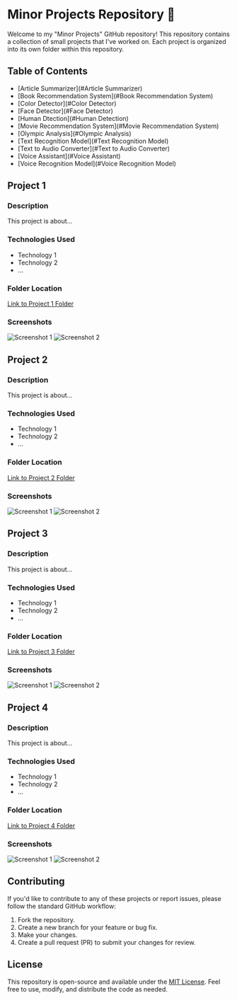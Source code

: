 # Minor Projects Repository 🚀

Welcome to my "Minor Projects" GitHub repository! This repository contains a collection of small projects that I've worked on. Each project is organized into its own folder within this repository.

## Table of Contents

- [Article Summarizer](#Article Summarizer)
- [Book Recommendation System](#Book Recommendation System)
- [Color Detector](#Color Detector)
- [Face Detector](#Face Detector)
- [Human Dtection](#Human Detection)
- [Movie Recommendation System](#Movie Recommendation System)
- [Olympic Analysis](#Olympic Analysis)
- [Text Recognition Model](#Text Recognition Model)
- [Text to Audio Converter](#Text to Audio Converter)
- [Voice Assistant](#Voice Assistant)
- [Voice Recognition Model](#Voice Recognition Model)

## Project 1

### Description

This project is about...

### Technologies Used

- Technology 1
- Technology 2
- ...

### Folder Location

[Link to Project 1 Folder](/project-1/)

### Screenshots

![Screenshot 1](/project-1/screenshots/screenshot1.png)
![Screenshot 2](/project-1/screenshots/screenshot2.png)

## Project 2

### Description

This project is about...

### Technologies Used

- Technology 1
- Technology 2
- ...

### Folder Location

[Link to Project 2 Folder](/project-2/)

### Screenshots

![Screenshot 1](/project-2/screenshots/screenshot1.png)
![Screenshot 2](/project-2/screenshots/screenshot2.png)

## Project 3

### Description

This project is about...

### Technologies Used

- Technology 1
- Technology 2
- ...

### Folder Location

[Link to Project 3 Folder](/project-3/)

### Screenshots

![Screenshot 1](/project-3/screenshots/screenshot1.png)
![Screenshot 2](/project-3/screenshots/screenshot2.png)

## Project 4

### Description

This project is about...

### Technologies Used

- Technology 1
- Technology 2
- ...

### Folder Location

[Link to Project 4 Folder](/project-4/)

### Screenshots

![Screenshot 1](/project-4/screenshots/screenshot1.png)
![Screenshot 2](/project-4/screenshots/screenshot2.png)

## Contributing

If you'd like to contribute to any of these projects or report issues, please follow the standard GitHub workflow:

1. Fork the repository.
2. Create a new branch for your feature or bug fix.
3. Make your changes.
4. Create a pull request (PR) to submit your changes for review.

## License

This repository is open-source and available under the [MIT License](LICENSE). Feel free to use, modify, and distribute the code as needed.
